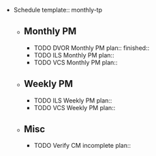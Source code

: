 - Schedule
  template:: monthly-tp
	- ## Monthly PM
		- TODO DVOR Monthly PM
		  plan:: 
		  finished::
		- TODO ILS Monthly PM
		  plan::
		- TODO VCS Monthly PM
		  plan::
	- ## Weekly PM
		- TODO ILS Weekly PM
		  plan::
		- TODO VCS Weekly PM
		  plan::
	- ## Misc
		- TODO Verify CM incomplete
		  plan::